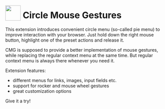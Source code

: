 # <sub><img src="https://github.com/emvaized/circle-mouse-gestures/blob/master/icons/cmg-logo-new-monotone-48.png" height="48" width="48"></sub> Circle Mouse Gestures

This extension introduces convenient circle menu (so-called pie menu) to improve interaction with your browser. 
Just hold down the right mouse button, highlight one of the preset actions and release it. 

CMG is supposed to provide a better implementation of mouse gestures, while replacing the regular context menu at the same time. 
But regular context menu is always there whenever you need it.

Extension features:
- different menus for links, images, input fields etc.
- support for rocker and mouse wheel gestures
- great customization options

Give it a try!
